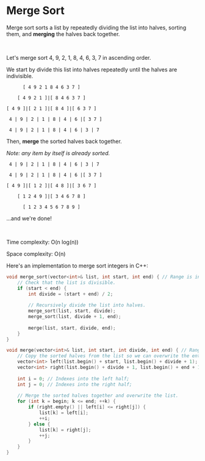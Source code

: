 # Merge Sort

Merge sort sorts a list by repeatedly dividing the list into halves, sorting them, and **merging** the halves back together.

<br />

Let's merge sort 4, 9, 2, 1, 8, 4, 6, 3, 7 in ascending order.

We start by divide this list into halves repeatedly until the halves are indivisible.

```
      [ 4 9 2 1 8 4 6 3 7 ]

    [ 4 9 2 1 ]|[ 8 4 6 3 7 ]

[ 4 9 ]|[ 2 1 ]|[ 8 4 ]|[ 6 3 7 ]

 4 | 9 | 2 | 1 | 8 | 4 | 6 |[ 3 7 ]

 4 | 9 | 2 | 1 | 8 | 4 | 6 | 3 | 7
```

Then, **merge** the sorted halves back together.

*Note: any item by itself is already sorted.*

```
 4 | 9 | 2 | 1 | 8 | 4 | 6 | 3 | 7

 4 | 9 | 2 | 1 | 8 | 4 | 6 |[ 3 7 ]

[ 4 9 ]|[ 1 2 ]|[ 4 8 ]|[ 3 6 7 ]

    [ 1 2 4 9 ]|[ 3 4 6 7 8 ]
    
      [ 1 2 3 4 5 6 7 8 9 ]
```

...and we're done!

<br />

Time complexity: O(n log(n))

Space complexity: O(n)

Here's an implementation to merge sort integers in C++:

```C++
void merge_sort(vector<int>& list, int start, int end) { // Range is inclusive: [start, end]
    // Check that the list is divisible.
    if (start < end) {
        int divide = (start + end) / 2;
        
        // Recursively divide the list into halves.
        merge_sort(list, start, divide);
        merge_sort(list, divide + 1, end);
        
        merge(list, start, divide, end);
    }
}

void merge(vector<int>& list, int start, int divide, int end) { // Range is inclusive: [start, end]
    // Copy the sorted halves from the list so we can overwrite the entire list later.
    vector<int> left(list.begin() + start, list.begin() + divide + 1);
    vector<int> right(list.begin() + divide + 1, list.begin() + end + 1);
    
    int i = 0; // Indexes into the left half;
    int j = 0; // Indexes into the right half;
    
    // Merge the sorted halves together and overwrite the list.
    for (int k = begin; k <= end; ++k) {
        if (right.empty() || left[i] <= right[j]) {
            list[k] = left[i];
            ++i;
        } else {
            list[k] = right[j];
            ++j;
        }
    }
}
```
